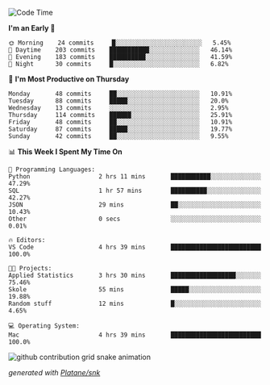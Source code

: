 <!--START_SECTION:waka-->
![Code Time](http://img.shields.io/badge/Code%20Time-221%20hrs%2051%20mins-blue)

**I'm an Early 🐤** 

```text
🌞 Morning    24 commits     █░░░░░░░░░░░░░░░░░░░░░░░░   5.45% 
🌆 Daytime    203 commits    ███████████░░░░░░░░░░░░░░   46.14% 
🌃 Evening    183 commits    ██████████░░░░░░░░░░░░░░░   41.59% 
🌙 Night      30 commits     █░░░░░░░░░░░░░░░░░░░░░░░░   6.82%

```
📅 **I'm Most Productive on Thursday** 

```text
Monday       48 commits     ██░░░░░░░░░░░░░░░░░░░░░░░   10.91% 
Tuesday      88 commits     █████░░░░░░░░░░░░░░░░░░░░   20.0% 
Wednesday    13 commits     ░░░░░░░░░░░░░░░░░░░░░░░░░   2.95% 
Thursday     114 commits    ██████░░░░░░░░░░░░░░░░░░░   25.91% 
Friday       48 commits     ██░░░░░░░░░░░░░░░░░░░░░░░   10.91% 
Saturday     87 commits     █████░░░░░░░░░░░░░░░░░░░░   19.77% 
Sunday       42 commits     ██░░░░░░░░░░░░░░░░░░░░░░░   9.55%

```


📊 **This Week I Spent My Time On** 

```text
💬 Programming Languages: 
Python                   2 hrs 11 mins       ███████████░░░░░░░░░░░░░░   47.29% 
SQL                      1 hr 57 mins        ██████████░░░░░░░░░░░░░░░   42.27% 
JSON                     29 mins             ██░░░░░░░░░░░░░░░░░░░░░░░   10.43% 
Other                    0 secs              ░░░░░░░░░░░░░░░░░░░░░░░░░   0.01%

🔥 Editors: 
VS Code                  4 hrs 39 mins       █████████████████████████   100.0%

🐱‍💻 Projects: 
Applied Statistics       3 hrs 30 mins       ██████████████████░░░░░░░   75.46% 
Skole                    55 mins             █████░░░░░░░░░░░░░░░░░░░░   19.88% 
Random stuff             12 mins             █░░░░░░░░░░░░░░░░░░░░░░░░   4.65%

💻 Operating System: 
Mac                      4 hrs 39 mins       █████████████████████████   100.0%

```


<!--END_SECTION:waka-->


<!--Snake Game-->
![github contribution grid snake animation](https://raw.githubusercontent.com/viggo-gascou/viggo-gascou/output/github-contribution-grid-snake.svg)

_generated with [Platane/snk](https://github.com/Platane/snk)_
<!--Snake Game-->

